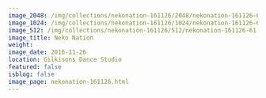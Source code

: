 ```yaml
---
image_2048: /img/collections/nekonation-161126/2048/nekonation-161126-61.jpg
image_1024: /img/collections/nekonation-161126/1024/nekonation-161126-61.jpg
image_512: /img/collections/nekonation-161126/512/nekonation-161126-61.jpg
image_title: Neko Nation
weight: 
image_date: 2016-11-26
location: Gilkisons Dance Studio
featured: false
isblog: false
image_page: nekonation-161126.html
---
```

